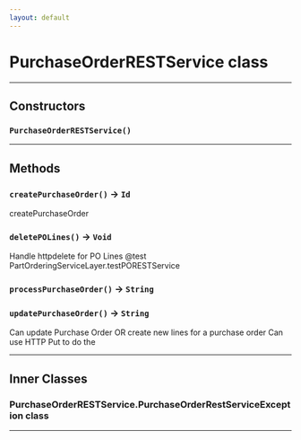 ```yaml
---
layout: default
---
```

# PurchaseOrderRESTService class
---
## Constructors
### `PurchaseOrderRESTService()`
---
## Methods
### `createPurchaseOrder()` → `Id`

 createPurchaseOrder

### `deletePOLines()` → `Void`

 Handle httpdelete for PO Lines @test PartOrderingServiceLayer.testPORESTService

### `processPurchaseOrder()` → `String`
### `updatePurchaseOrder()` → `String`

 Can update Purchase Order OR create new lines for a purchase order Can use HTTP Put to do the

---
## Inner Classes

### PurchaseOrderRESTService.PurchaseOrderRestServiceException class
---
